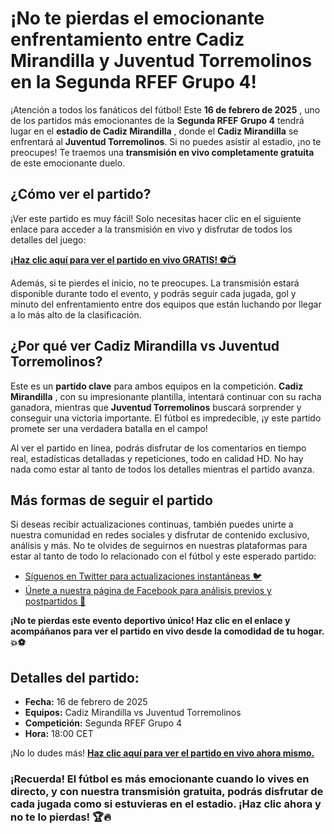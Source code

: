 # ¡No te pierdas el emocionante enfrentamiento entre Cadiz Mirandilla y Juventud Torremolinos en la Segunda RFEF Grupo 4!

¡Atención a todos los fanáticos del fútbol! Este **16 de febrero de 2025** , uno de los partidos más emocionantes de la **Segunda RFEF Grupo 4** tendrá lugar en el **estadio de Cadiz Mirandilla** , donde el **Cadiz Mirandilla** se enfrentará al **Juventud Torremolinos**. Si no puedes asistir al estadio, ¡no te preocupes! Te traemos una **transmisión en vivo completamente gratuita** de este emocionante duelo.

## ¿Cómo ver el partido?

¡Ver este partido es muy fácil! Solo necesitas hacer clic en el siguiente enlace para acceder a la transmisión en vivo y disfrutar de todos los detalles del juego:

[**¡Haz clic aquí para ver el partido en vivo GRATIS! ⚽📺**](https://tinyurl.com/livestreamfreeo?st=Cadiz+Mirandilla+vs+Juventud+Torremolinos&si=gh)

Además, si te pierdes el inicio, no te preocupes. La transmisión estará disponible durante todo el evento, y podrás seguir cada jugada, gol y minuto del enfrentamiento entre dos equipos que están luchando por llegar a lo más alto de la clasificación.

## ¿Por qué ver Cadiz Mirandilla vs Juventud Torremolinos?

Este es un **partido clave** para ambos equipos en la competición. **Cadiz Mirandilla** , con su impresionante plantilla, intentará continuar con su racha ganadora, mientras que **Juventud Torremolinos** buscará sorprender y conseguir una victoria importante. El fútbol es impredecible, ¡y este partido promete ser una verdadera batalla en el campo!

Al ver el partido en línea, podrás disfrutar de los comentarios en tiempo real, estadísticas detalladas y repeticiones, todo en calidad HD. No hay nada como estar al tanto de todos los detalles mientras el partido avanza.

## Más formas de seguir el partido

Si deseas recibir actualizaciones continuas, también puedes unirte a nuestra comunidad en redes sociales y disfrutar de contenido exclusivo, análisis y más. No te olvides de seguirnos en nuestras plataformas para estar al tanto de todo lo relacionado con el fútbol y este esperado partido:

- [Síguenos en Twitter para actualizaciones instantáneas 🐦](https://tinyurl.com/livestreamfreeo?st=Cadiz+Mirandilla+vs+Juventud+Torremolinos&si=gh)
- [Únete a nuestra página de Facebook para análisis previos y postpartidos 📱](https://tinyurl.com/livestreamfreeo?st=Cadiz+Mirandilla+vs+Juventud+Torremolinos&si=gh)

**¡No te pierdas este evento deportivo único! Haz clic en el enlace y acompáñanos para ver el partido en vivo desde la comodidad de tu hogar. 💥⚽**

## Detalles del partido:

- **Fecha:** 16 de febrero de 2025
- **Equipos:** Cadiz Mirandilla vs Juventud Torremolinos
- **Competición:** Segunda RFEF Grupo 4
- **Hora:** 18:00 CET

¡No lo dudes más! [**Haz clic aquí para ver el partido en vivo ahora mismo.**](https://tinyurl.com/livestreamfreeo?st=Cadiz+Mirandilla+vs+Juventud+Torremolinos&si=gh)

### ¡Recuerda! El fútbol es más emocionante cuando lo vives en directo, y con nuestra transmisión gratuita, podrás disfrutar de cada jugada como si estuvieras en el estadio. ¡Haz clic ahora y no te lo pierdas! 🏆🔥
